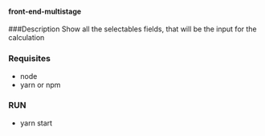 #### front-end-multistage

###Description
Show all the selectables fields, that will be the input for the calculation
### Requisites

-   node
-   yarn or npm

### RUN

-   yarn start
